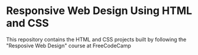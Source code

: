 # Responsive Web Design Using HTML and CSS
 This repository contains the HTML and CSS projects built by following the "Resposive Web Design" course at FreeCodeCamp
